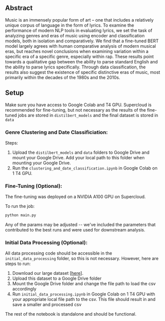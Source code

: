 ## Abstract

Music is an immensely popular form of art – one that includes a relatively unique corpus of
language in the form of lyrics. To examine the performance of modern NLP tools in evaluating lyrics, we set the task of analyzing genres and eras of music using encoder and classification models, both in isolation and comparatively. We find that a fine-tuned BERT model largely agrees with human comparative analysis of modern musical eras, but reaches novel conclusions when examining variation within a specific era of a specific genre, especially within rap. These results point towards a qualitative gap between the ability to parse standard English and the ability to parse lyrics specifically. Through data classification, the results also suggest the existence of specific distinctive eras of music, most primarily within the decades of the 1980s and the 2010s.

## Setup

Make sure you have access to Google Colab and T4 GPU. Supercloud is recommended for fine-tuning, but not necessary as the results of the fine-tuned jobs are stored in `distilbert_models` and the final dataset is stored in `data`


### Genre Clustering and Date Classificiation:

Steps:
1. Upload the `distilbert_models` and `data` folders to Google Drive and mount your Google Drive. Add your local path to this folder when mounting your Google Drive.
2. Run the `clustering_and_date_classification.ipynb` in Google Colab on 1 T4 GPU. 

### Fine-Tuning (Optional):

The fine-tuning was deployed on a NVIDIA A100 GPU on Supercloud.

To run the job:
```bash
python main.py
```
Any of the params may be adjusted -- we've included the parameters that contributed to the best runs and were used for downstream analysis. 

### Initial Data Processing (Optional):

All data processing code should be accessible in the `initial_data_processing` folder, so this is not necessary. However, here are steps to run:

1. Download our large dataset [[here](https://www.kaggle.com/datasets/carlosgdcj/genius-song-lyrics-with-language-information/code)].
2. Upload this dataset to a Google Drive folder
3. Mount the Google Drive folder and change the file path to load the csv accordingly
4. Run `initial_data_processing.ipynb` in Google Colab on 1 T4 GPU with your appropriate local file path to the csv. This file should result in and save a smaller and processed csv

The rest of the notebook is standalone and should be functional. 
